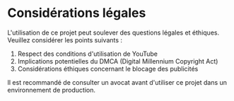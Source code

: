 # Considérations légales

L'utilisation de ce projet peut soulever des questions légales et éthiques. Veuillez considérer les points suivants :

1. Respect des conditions d'utilisation de YouTube
2. Implications potentielles du DMCA (Digital Millennium Copyright Act)
3. Considérations éthiques concernant le blocage des publicités

Il est recommandé de consulter un avocat avant d'utiliser ce projet dans un environnement de production.
